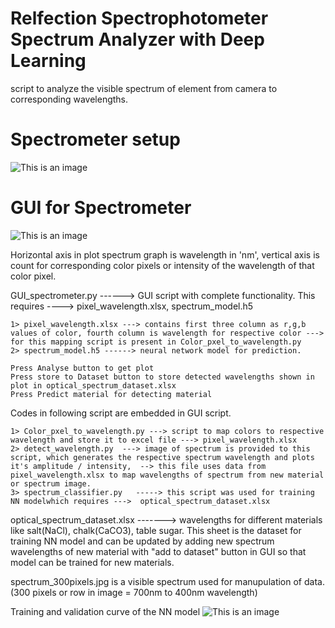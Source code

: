 # Relfection Spectrophotometer Spectrum Analyzer with Deep Learning
script to analyze the visible spectrum of element from camera to corresponding wavelengths.

# Spectrometer setup
![This is an image](https://github.com/prashikl007/Relfection_Spectrophotometer_Spectrum_Analyzer_with_Deep_Learning/blob/main/spectrometer_diagram.jpg)

# GUI for Spectrometer
![This is an image](https://github.com/prashikl007/Visible_Spectrum_Analyzer_with_Deep_Learning/blob/main/al%20foil.jpg)

Horizontal axis in plot spectrum graph is wavelength in 'nm', vertical axis is count for corresponding color pixels or intensity of the wavelength of that color pixel.

GUI_spectrometer.py   ------>  GUI script with complete functionality. This requires  ----> pixel_wavelength.xlsx, spectrum_model.h5

    1> pixel_wavelength.xlsx ---> contains first three column as r,g,b values of color, fourth column is wavelength for respective color ---> for this mapping script is present in Color_pxel_to_wavelength.py
    2> spectrum_model.h5 ------> neural network model for prediction.
    
    Press Analyse button to get plot
    Press store to Dataset button to store detected wavelengths shown in plot in optical_spectrum_dataset.xlsx
    Press Predict material for detecting material


Codes in following script are embedded in GUI script.

    1> Color_pxel_to_wavelength.py ---> script to map colors to respective wavelength and store it to excel file ---> pixel_wavelength.xlsx
    2> detect_wavelength.py  ---> image of spectrum is provided to this script, which generates the respective spectrum wavelength and plots it's amplitude / intensity,  --> this file uses data from pixel_wavelength.xlsx to map wavelengths of spectrum from new material or spectrum image.
    3> spectrum_classifier.py   -----> this script was used for training NN modelwhich requires --->  optical_spectrum_dataset.xlsx

optical_spectrum_dataset.xlsx  -------> wavelengths for different materials like salt(NaCl), chalk(CaCO3), table sugar. This sheet is the dataset for training NN model and can be updated by adding new spectrum wavelengths of new material with "add to dataset" button in GUI so that model can be trained for new materials.

spectrum_300pixels.jpg   is a visible spectrum used for manupulation of data. (300 pixels or row in image = 700nm to 400nm wavelength)

Training and validation curve of the NN model
![This is an image](https://github.com/prashikl007/Relfection_Spectrophotometer_Spectrum_Analyzer_with_Deep_Learning/blob/main/training_and_validation_curve.jpeg)

